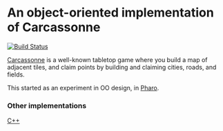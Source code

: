 # An object-oriented implementation of Carcassonne

[![Build Status](https://travis-ci.org/cdlm/pharo-carcassonne.svg?branch=master)](https://travis-ci.org/cdlm/pharo-carcassonne)

[Carcassonne](http://www.hans-im-glueck.de/english/) is a well-known tabletop
game where you build a map of adjacent tiles, and claim points by building and
claiming cities, roads, and fields.

This started as an experiment in OO design, in [Pharo](http://pharo.org).

### Other implementations

[C++](https://github.com/ThomasHermans/Carcassonne)
